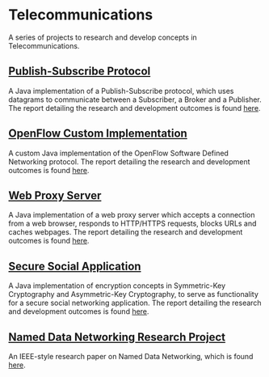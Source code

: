 # Telecommunications
A series of projects to research and develop concepts in Telecommunications.

## [Publish-Subscribe Protocol](Publish-Subscribe)
A Java implementation of a Publish-Subscribe protocol, which uses datagrams to communicate between a Subscriber, a Broker and a Publisher. The report detailing the research and development outcomes is found [here](Publish-Subscribe/Publish-Subscribe-Report.pdf).

## [OpenFlow Custom Implementation](Openflow-Custom-Implementation)
A custom Java implementation of the OpenFlow Software Defined Networking protocol. The report detailing the research and development outcomes is found [here](Openflow-Custom-Implementation/OpenFlow-Report.pdf).

## [Web Proxy Server](Web-Proxy-Server)
A Java implementation of a web proxy server which accepts a connection from a web browser, responds to HTTP/HTTPS requests, blocks URLs and caches webpages. The report detailing the research and development outcomes is found [here](Web-Proxy-Server/Proxy-Server-Report.pdf).

## [Secure Social Application](Secure-Social-App)
A Java implementation of encryption concepts in Symmetric-Key Cryptography and Asymmetric-Key Cryptography, to serve as functionality for a secure social networking application. The report detailing the research and development outcomes is found [here](Secure-Social-App/Secure-Social-App-Report.pdf).

## [Named Data Networking Research Project](Named-Data-Networking)
An IEEE-style research paper on Named Data Networking, which is found [here](Named-Data-Networking/Named-Data-Networking.pdf).